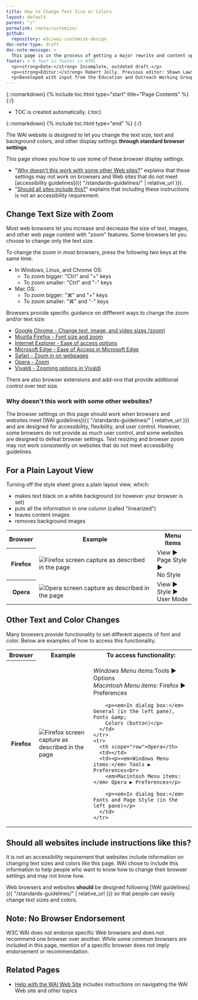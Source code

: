 ```yaml
---
title: How to Change Text Size or Colors
layout: default
parent: "/"
permalink: /meta/customize/
github:
  repository: w3c/wai-customize-design
doc-note-type: draft
doc-note-message: >
  This page is in the process of getting a major rewrite and content update.
footer: > # Text in footer in HTML
  <p><strong>Date:</strong> Incomplete, outdated draft.</p>
  <p><strong>Editor:</strong> Robert Jolly. Previous editor: Shawn Lawton Henry.</p>
  <p>Developed with input from the Education and Outreach Working Group (<a href="http://www.w3.org/WAI/EO/">EOWG</a>).</p>  
---
```


{::nomarkdown}
{% include toc.html type="start" title="Page Contents" %}
{:/}

-   TOC is created automatically.
{:toc}

{::nomarkdown}
{% include toc.html type="end" %}
{:/}

The WAI website is designed to let you change the text size, text and
background colors, and other display settings **through standard browser
settings**.

This page shows you how to use some of these browser display settings.

-   "[Why doesn't this work with some other Web sites?](#notworky)"
    explains that these settings may not work on browsers and Web sites
    that do not meet [accessibility guidelines]({{ "/standards-guidelines/" | relative_url }}).
-   "[Should all sites include this?](#alldoit)" explains that including
    these instructions is not an accessibility requirement.

## Change Text Size with Zoom

Most web browsers let you increase and decrease the size of text, images, and other web page content with "zoom" features. Some browsers let you choose to change only the text size.

To change the zoom in most browsers, press the following two keys at the same time:

<ul>
  <li>In Windows, Linux, and Chrome OS:
    <ul>
      <li>To zoom bigger: "Ctrl" and "+" keys</li>
      <li>To zoom smaller: "Ctrl" and "-" keys</li>
    </ul>
  </li>
  <li>Mac OS:
    <ul>
      <li>To zoom bigger: "⌘" and "+" keys</li>
      <li>To zoom smaller: "⌘" and "-" keys</li>
    </ul>
  </li>
</ul>

Browsers provide specific guidance on diffferent ways to change the zoom and/or text size:

* [Google Chrome - Change text, image, and video sizes (zoom)](https://support.google.com/chrome/answer/96810?hl=en)
* [Mozilla Firefox - Font size and zoom](https://support.mozilla.org/en-US/kb/font-size-and-zoom-increase-size-of-web-pages)
* [Internet Explorer - Ease of access options](https://support.microsoft.com/en-us/help/17456/windows-internet-explorer-ease-of-access-options)
* [Microsoft Edge - Ease of Access in Microsoft Edge](https://support.microsoft.com/en-gb/help/4000734/windows-10-microsoft-edge-ease-of-access)
* [Safari - Zoom in on webpages](https://support.apple.com/guide/safari/zoom-in-on-webpages-ibrw1068/mac)
* [Opera - Zoom](https://help.opera.com/en/latest/browser-window/#zoom)
* [Vivaldi - Zooming options in Vivaldi](https://help.vivaldi.com/article/zooming-options-in-vivaldi/)

There are also browser extensions and add-ons that provide additional control over text size.

### Why doesn't this work with some other websites?

The browser settings on this page should work when browsers and websites
meet [WAI guidelines]({{ "/standards-guidelines/" | relative_url }}) and are designed for accessibility, flexibility, and user control. However, some browsers do not provide as
much user control, and some websites are designed to defeat browser
settings. Text resizing and browser zoom may not work consistently on websites that
do not meet accessibility guidelines.

## For a Plain Layout View

Turning off the style sheet gives a plain layout view, which:

-   makes text black on a white background (or however your browser is
    set)
-   puts all the information in one column (called "linearized")
-   leaves content images
-   removes background images

<table summary="Instructions for removing styles from (linearizing) layout in browser">
  <tbody>
    <tr>
      <th scope="col">Browser</th>
      <th scope="col">Example</th>
      <th scope="col">Menu Items</th>
    </tr>
    <tr>
      <th scope="row">Firefox</th>
      <td><img src="https://www.w3.org/WAI/about/plainlayout-firefox-mac.png" alt="Firefox screen capture as described in the page"></td>
      <td>View ▶<br>
        Page Style ▶<br>
        No Style</td>
    </tr>
    <tr>
      <th scope="row">Opera</th>
      <td><img src="https://www.w3.org/WAI/about/plainlayout-opera-mac.png" alt="Opera screen capture as described in the page"></td>
      <td>View ▶<br>
        Style ▶<br>
        User Mode</td>
    </tr>
  </tbody>
</table>

## Other Text and Color Changes

Many browsers provide functionality to set different aspects of font and
color. Below are examples of how to access this functionality.

<table summary="Instructions for changing text size in browser">
  <tbody>
    <tr>
      <th scope="col">Browser</th>
      <th scope="col">Example</th>
      <th scope="col">To access functionality:</th>
    </tr>
    <tr>
      <th scope="row">Firefox</th>
      <td><img src="https://www.w3.org/WAI/about/other-firefox-mac.png" alt="Firefox screen capture as described in the page"></td>
      <td><p><em>Windows Menu items:</em>Tools ▶ Options<br>
        <em>Macintosh Menu items:</em> Firefox ▶ Preferences</p>

        <p><em>In dialog box:</em> General (in the left pane), Fonts &amp;
        Colors (button)</p>
      </td>
    </tr>
    <tr>
      <th scope="row">Opera</th>
      <td></td>
      <td><p><em>Windows Menu items:</em> Tools ▶ Preferences<br>
        <em>Macintosh Menu items:</em> Opera ▶ Preferences</p>

        <p><em>In dialog box:</em> Fonts and Page Style (in the left pane)</p>
      </td>
    </tr>
  </tbody>
</table>

## Should all websites include instructions like this?

It is not an accessibility requirement that websites include information
on changing text sizes and colors like this page. WAI chose to include
this information to help people who want to know how to change their
browser settings and may not know how.

Web browsers and websites **should** be designed following [WAI
guidelines]({{ "/standards-guidelines/" | relative_url }}) so that people can easily change text sizes and
colors.

## Note: No Browser Endorsement

W3C WAI does not endorse specific Web browsers and does not recommend
one browser over another. While some common browsers are included in
this page, mention of a specific browser does not imply endorsement or
recommendation.

## Related Pages

-   [Help with the WAI Web Site](https://www.w3.org/WAI/sitehelp) includes instructions on
    navigating the WAI Web site and other topics
